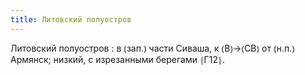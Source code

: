 ```yaml
---
title: Литовский полуостров
---
```


Литовский полуостров
: в ⦅зап.⦆ части Сиваша, к ⦅В⦆→⦅СВ⦆ от ⦅н.п.⦆ Армянск; низкий, с изрезанными берегами ⦃Г12⦄.
